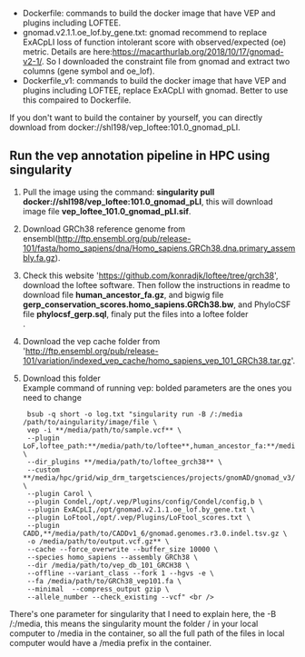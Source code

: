 * Dockerfile: commands to build the docker image that have VEP and plugins including LOFTEE.
* gnomad.v2.1.1.oe_lof.by_gene.txt: gnomad recommend to replace ExACpLI loss of
function intolerant score with observed/expected (oe) metric. Details are here:https://macarthurlab.org/2018/10/17/gnomad-v2-1/. So I downloaded the constraint file from gnomad and extract two columns (gene symbol and oe_lof).
* Dockerfile_v1: commands to build the docker image that have VEP and plugins including LOFTEE, replace ExACpLI with gnomad. Better to use this compaired to Dockerfile.

If you don't want to build the container by yourself, you can directly download from docker://shl198/vep_loftee:101.0_gnomad_pLI.

Run the vep annotation pipeline in HPC using singularity
--------------------------------------------------------

1. Pull the image using the command: **singularity pull docker://shl198/vep_loftee:101.0_gnomad_pLI**, this will download image file **vep_loftee_101.0_gnomad_pLI.sif**.
2. Download GRCh38 reference genome from ensembl(http://ftp.ensembl.org/pub/release-101/fasta/homo_sapiens/dna/Homo_sapiens.GRCh38.dna.primary_assembly.fa.gz). <br />
3. Check this website 'https://github.com/konradjk/loftee/tree/grch38', download the loftee software. Then follow the instructions in readme to download file **human_ancestor_fa.gz**, and bigwig file **gerp_conservation_scores.homo_sapiens.GRCh38.bw**, and PhyloCSF file **phylocsf_gerp.sql**, finaly put the files into a loftee folder <br />.
4. Download the vep cache folder from 'http://ftp.ensembl.org/pub/release-101/variation/indexed_vep_cache/homo_sapiens_vep_101_GRCh38.tar.gz'.
5. Download this folder <br />
   Example command of running vep: bolded parameters are the ones you need to change <br /> 

        bsub -q short -o log.txt "singularity run -B /:/media /path/to/aingularity/image/file \
        vep -i **/media/path/to/sample.vcf** \
        --plugin LoF,loftee_path:**/media/path/to/loftee**,human_ancestor_fa:**/media/path/to/human_ancestor_fa.gz**,gerp_bigwig:**/media/path/to/gerp_conservation_scores.homo_sapiens.GRCh38.bw**,conservation_file:**/media/path/to/loftee_grch38/phylocsf_gerp.sql** \
		--dir_plugins **/media/path/to/loftee_grch38** \
		--custom **/media/hpc/grid/wip_drm_targetsciences/projects/gnomAD/gnomad_v3/gnomad.genomes.r3.0.sites.chr16.vcf.bgz,gnomADg,vcf,exact,0,AF_afr,AF_amr,AF_asj,AF_eas,AF_fin,AF_nfe,AF_oth** \
		--plugin Carol \
		--plugin Condel,/opt/.vep/Plugins/config/Condel/config,b \
		--plugin ExACpLI,/opt/gnomad.v2.1.1.oe_lof.by_gene.txt \
		--plugin LoFtool,/opt/.vep/Plugins/LoFtool_scores.txt \
		--plugin CADD,**/media/path/to/CADDv1_6/gnomad.genomes.r3.0.indel.tsv.gz \
		-o /media/path/to/output.vcf.gz** \
		--cache --force_overwrite --buffer_size 10000 \
		--species homo_sapiens --assembly GRCh38 \
		--dir /media/path/to/vep_db_101_GRCH38 \
		--offline --variant_class --fork 1 --hgvs -e \
		--fa /media/path/to/GRCh38_vep101.fa \
		--minimal  --compress_output gzip \
		--allele_number --check_existing --vcf" <br />

There's one parameter for singularity that I need to explain here, the -B /:/media, this means the singularity mount the folder / in your local computer to /media in the container, so all the full path of the files in local computer would have a /media prefix in the container.